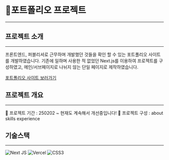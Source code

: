 # 💖포트폴리오 프로젝트

---

## 프로젝트 소개

---

프론트엔드, 퍼블리셔로 근무하며 개발했던 것들을 확인 할 수 있는 포트폴리오 사이트를 개발하였습니다.
기존에 일하며 사용한 적 없었던 Next.js를 이용하여 프로젝트를 구성하였고,
메인/서브페이지로 나뉘지 않는 단일 페이지로 제작하였습니다.

[포트폴리오 사이트 보러가기](https://dyportfolio.vercel.app/)

## 프로젝트 개요

---

🧡 프로젝트 기간 : 250202 ~ 현재도 계속해서 개선중입니다!
💛 프로젝트 구성 : about skills experience

## 기술스택

---

![Next JS](https://img.shields.io/badge/Next-black?style=for-the-badge&logo=next.js&logoColor=white)
![Vercel](https://img.shields.io/badge/vercel-%23000000.svg?style=for-the-badge&logo=vercel&logoColor=white)
![CSS3](https://img.shields.io/badge/css3-%231572B6.svg?style=for-the-badge&logo=css3&logoColor=white)
